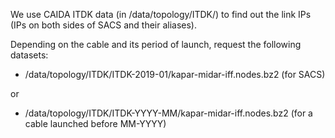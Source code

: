 We use CAIDA ITDK data (in /data/topology/ITDK/) to find out the link IPs (IPs on both sides of SACS and their aliases).

Depending on the cable and its period of launch, request the following datasets:

* /data/topology/ITDK/ITDK-2019-01/kapar-midar-iff.nodes.bz2 (for SACS)

or

* /data/topology/ITDK/ITDK-YYYY-MM/kapar-midar-iff.nodes.bz2 (for a cable launched before MM-YYYY)


